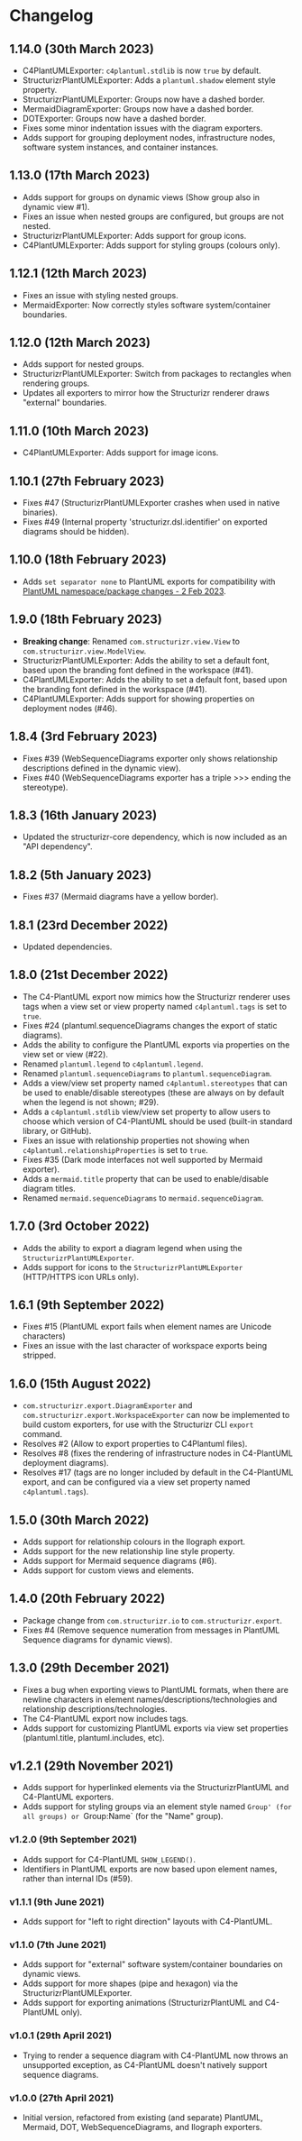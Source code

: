 # Changelog

## 1.14.0 (30th March 2023)

- C4PlantUMLExporter: `c4plantuml.stdlib` is now `true` by default.
- StructurizrPlantUMLExporter: Adds a `plantuml.shadow` element style property.
- StructurizrPlantUMLExporter: Groups now have a dashed border.
- MermaidDiagramExporter: Groups now have a dashed border.
- DOTExporter: Groups now have a dashed border.
- Fixes some minor indentation issues with the diagram exporters.
- Adds support for grouping deployment nodes, infrastructure nodes, software system instances, and container instances.

## 1.13.0 (17th March 2023)

- Adds support for groups on dynamic views (Show group also in dynamic view #1).
- Fixes an issue when nested groups are configured, but groups are not nested.
- StructurizrPlantUMLExporter: Adds support for group icons.
- C4PlantUMLExporter: Adds support for styling groups (colours only).

## 1.12.1 (12th March 2023)

- Fixes an issue with styling nested groups.
- MermaidExporter: Now correctly styles software system/container boundaries.

## 1.12.0 (12th March 2023)

- Adds support for nested groups.
- StructurizrPlantUMLExporter: Switch from packages to rectangles when rendering groups.
- Updates all exporters to mirror how the Structurizr renderer draws "external" boundaries.

## 1.11.0 (10th March 2023)

- C4PlantUMLExporter: Adds support for image icons.

## 1.10.1 (27th February 2023)

- Fixes #47 (StructurizrPlantUMLExporter crashes when used in native binaries).
- Fixes #49 (Internal property 'structurizr.dsl.identifier' on exported diagrams should be hidden).

## 1.10.0 (18th February 2023)

- Adds `set separator none` to PlantUML exports for compatibility with [PlantUML namespace/package changes - 2 Feb 2023](https://plantuml.com/news).

## 1.9.0 (18th February 2023)

- __Breaking change__: Renamed `com.structurizr.view.View` to `com.structurizr.view.ModelView`.
- StructurizrPlantUMLExporter: Adds the ability to set a default font, based upon the branding font defined in the workspace (#41).
- C4PlantUMLExporter: Adds the ability to set a default font, based upon the branding font defined in the workspace (#41).
- C4PlantUMLExporter: Adds support for showing properties on deployment nodes (#46).

## 1.8.4 (3rd February 2023)

- Fixes #39 (WebSequenceDiagrams exporter only shows relationship descriptions defined in the dynamic view).
- Fixes #40 (WebSequenceDiagrams exporter has a triple >>> ending the stereotype).

## 1.8.3 (16th January 2023)

- Updated the structurizr-core dependency, which is now included as an "API dependency".

## 1.8.2 (5th January 2023)

- Fixes #37 (Mermaid diagrams have a yellow border).

## 1.8.1 (23rd December 2022)

- Updated dependencies.

## 1.8.0 (21st December 2022)

- The C4-PlantUML export now mimics how the Structurizr renderer uses tags when a view set or view property named `c4plantuml.tags` is set to `true`.
- Fixes #24 (plantuml.sequenceDiagrams changes the export of static diagrams).
- Adds the ability to configure the PlantUML exports via properties on the view set or view (#22).
- Renamed `plantuml.legend` to `c4plantuml.legend`.
- Renamed `plantuml.sequenceDiagrams` to `plantuml.sequenceDiagram`.
- Adds a view/view set property named `c4plantuml.stereotypes` that can be used to enable/disable stereotypes (these are always on by default when the legend is not shown; #29).
- Adds a `c4plantuml.stdlib` view/view set property to allow users to choose which version of C4-PlantUML should be used (built-in standard library, or GitHub).
- Fixes an issue with relationship properties not showing when `c4plantuml.relationshipProperties` is set to `true`.
- Fixes #35 (Dark mode interfaces not well supported by Mermaid exporter).
- Adds a `mermaid.title` property that can be used to enable/disable diagram titles.
- Renamed `mermaid.sequenceDiagrams` to `mermaid.sequenceDiagram`.

## 1.7.0 (3rd October 2022)

- Adds the ability to export a diagram legend when using the `StructurizrPlantUMLExporter`.
- Adds support for icons to the  `StructurizrPlantUMLExporter` (HTTP/HTTPS icon URLs only).

## 1.6.1 (9th September 2022)

- Fixes #15 (PlantUML export fails when element names are Unicode characters)
- Fixes an issue with the last character of workspace exports being stripped. 

## 1.6.0 (15th August 2022)

- `com.structurizr.export.DiagramExporter` and `com.structurizr.export.WorkspaceExporter` can now be implemented to build custom exporters, for use with the Structurizr CLI `export` command.
- Resolves #2 (Allow to export properties to C4Plantuml files).
- Resolves #8 (fixes the rendering of infrastructure nodes in C4-PlantUML deployment diagrams).
- Resolves #17 (tags are no longer included by default in the C4-PlantUML export, and can be configured via a view set property named `c4plantuml.tags`).

## 1.5.0 (30th March 2022)

- Adds support for relationship colours in the Ilograph export.
- Adds support for the new relationship line style property.
- Adds support for Mermaid sequence diagrams (#6).
- Adds support for custom views and elements.

## 1.4.0 (20th February 2022)

- Package change from `com.structurizr.io` to `com.structurizr.export`.
- Fixes #4 (Remove sequence numeration from messages in PlantUML Sequence diagrams for dynamic views).

## 1.3.0 (29th December 2021)

- Fixes a bug when exporting views to PlantUML formats, when there are newline characters in element names/descriptions/technologies and relationship descriptions/technologies.
- The C4-PlantUML export now includes tags.
- Adds support for customizing PlantUML exports via view set properties (plantuml.title, plantuml.includes, etc).

## v1.2.1 (29th November 2021)

- Adds support for hyperlinked elements via the StructurizrPlantUML and C4-PlantUML exporters.
- Adds support for styling groups via an element style named `Group' (for all groups) or `Group:Name` (for the "Name" group).

### v1.2.0 (9th September 2021)

- Adds support for C4-PlantUML `SHOW_LEGEND()`.
- Identifiers in PlantUML exports are now based upon element names, rather than internal IDs (#59).

### v1.1.1 (9th June 2021)

- Adds support for "left to right direction" layouts with C4-PlantUML.

### v1.1.0 (7th June 2021)

- Adds support for "external" software system/container boundaries on dynamic views.
- Adds support for more shapes (pipe and hexagon) via the StructurizrPlantUMLExporter.
- Adds support for exporting animations (StructurizrPlantUML and C4-PlantUML only).

### v1.0.1 (29th April 2021)

- Trying to render a sequence diagram with C4-PlantUML now throws an unsupported exception, as C4-PlantUML doesn't natively support sequence diagrams.

### v1.0.0 (27th April 2021)

- Initial version, refactored from existing (and separate) PlantUML, Mermaid, DOT, WebSequenceDiagrams, and Ilograph exporters.